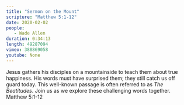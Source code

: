```yaml
---
title: "Sermon on the Mount"
scripture: "Matthew 5:1-12"
date: 2020-02-02
people:
   - Wade Allen
duration: 0:34:13
length: 49287094
vimeo: 388869058
youtube: None
---
```


Jesus gathers his disciples on a mountainside to teach them about true happiness. His words must have surprised them; they still catch us off guard today. This well-known passage is often referred to as *The Beatitudes*. Join us as we explore these challenging words together. Matthew 5:1-12
